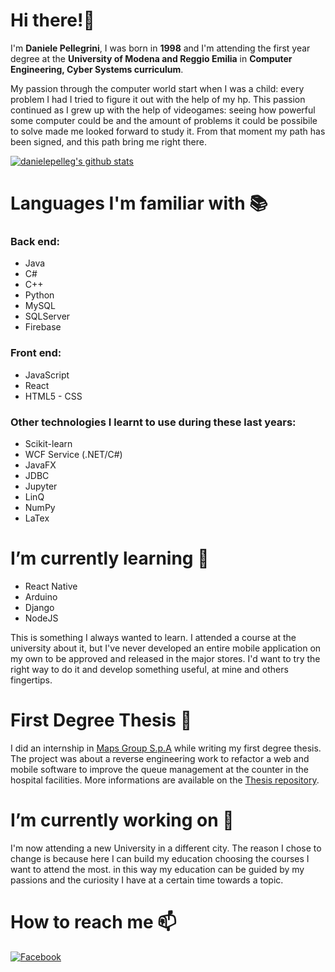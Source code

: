 # Hi there!👋
I'm **Daniele Pellegrini**, I was born in **1998** and I'm attending the first year degree at the **University of Modena and Reggio Emilia** in **Computer Engineering, Cyber Systems curriculum**. 

My passion through the computer world start when I was a child: every problem I had I tried to figure it out with the help of my hp. This passion continued as I grew up with the help of videogames: seeing how powerful some computer could be and the amount of problems it could be possibile to solve made me looked forward to study it. From that moment my path has been signed, and this path bring me right there. 

[![danielepelleg's github stats](https://github-readme-stats.vercel.app/api?username=danielepelleg&count_private=true)](https://github.com/anuraghazra/github-readme-stats)

# Languages I'm familiar with 📚
### Back end:
* Java
* C#
* C++
* Python
* MySQL
* SQLServer
* Firebase
### Front end:
* JavaScript
* React
* HTML5 - CSS
### Other technologies I learnt to use during these last years:
* Scikit-learn
* WCF Service (.NET/C#)
* JavaFX
* JDBC
* Jupyter
* LinQ
* NumPy
* LaTex

# I’m currently learning 🌱 
* React Native
* Arduino
* Django
* NodeJS

This is something I always wanted to learn. I attended a course at the university about it, but I've never developed an entire mobile application on my own to be approved and released in the major stores. I'd want to try the right way to do it and develop something useful, at mine and others fingertips.

# First Degree Thesis 📜
I did an internship in [Maps Group S.p.A](https://mapsgroup.it/) while writing my first degree thesis. The project was about a reverse engineering work to refactor a web and mobile software to improve the queue management at the counter in the hospital facilities. More informations are available on the [Thesis repository](https://github.com/danielepelleg/Tesi).

# I’m currently working on 🔭 
I'm now attending a new University in a different city. The reason I chose to change is because here I can build my education choosing the courses I want to attend the most. in this way my education can be guided by my passions and the curiosity I have at a certain time towards a topic.

# How to reach me 📫

[![Facebook](https://img.shields.io/badge/-Facebook-black?style=for-the-badge&logo=facebook)](https://www.facebook.com/daniele.pellegrini.77/)
